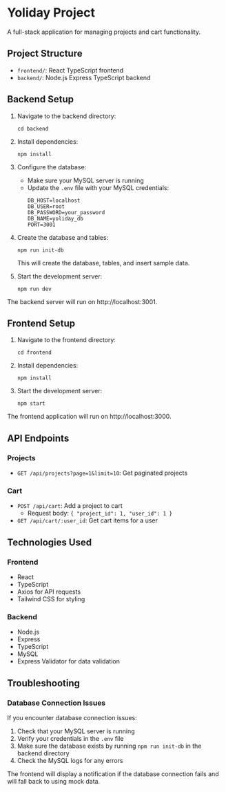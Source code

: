# Yoliday Project

A full-stack application for managing projects and cart functionality.

## Project Structure

- `frontend/`: React TypeScript frontend
- `backend/`: Node.js Express TypeScript backend

## Backend Setup

1. Navigate to the backend directory:

   ```
   cd backend
   ```

2. Install dependencies:

   ```
   npm install
   ```

3. Configure the database:

   - Make sure your MySQL server is running
   - Update the `.env` file with your MySQL credentials:
     ```
     DB_HOST=localhost
     DB_USER=root
     DB_PASSWORD=your_password
     DB_NAME=yoliday_db
     PORT=3001
     ```

4. Create the database and tables:

   ```
   npm run init-db
   ```

   This will create the database, tables, and insert sample data.

5. Start the development server:
   ```
   npm run dev
   ```

The backend server will run on http://localhost:3001.

## Frontend Setup

1. Navigate to the frontend directory:

   ```
   cd frontend
   ```

2. Install dependencies:

   ```
   npm install
   ```

3. Start the development server:
   ```
   npm start
   ```

The frontend application will run on http://localhost:3000.

## API Endpoints

### Projects

- `GET /api/projects?page=1&limit=10`: Get paginated projects

### Cart

- `POST /api/cart`: Add a project to cart
  - Request body: `{ "project_id": 1, "user_id": 1 }`
- `GET /api/cart/:user_id`: Get cart items for a user

## Technologies Used

### Frontend

- React
- TypeScript
- Axios for API requests
- Tailwind CSS for styling

### Backend

- Node.js
- Express
- TypeScript
- MySQL
- Express Validator for data validation

## Troubleshooting

### Database Connection Issues

If you encounter database connection issues:

1. Check that your MySQL server is running
2. Verify your credentials in the `.env` file
3. Make sure the database exists by running `npm run init-db` in the backend directory
4. Check the MySQL logs for any errors

The frontend will display a notification if the database connection fails and will fall back to using mock data.
